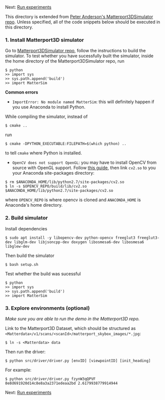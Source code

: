 
Next: [Run experiments](https://github.com/debadeepta/learningtoask/tree/master/code/tasks/VNLA)

This directory is extended from [Peter Anderson's Matterport3DSimulator repo](https://github.com/peteanderson80/Matterport3DSimulator). Unless specified, all of the code snippets below should be executed in this directory. 

### 1. Install Matterport3D simulator

Go to [Matterport3DSimulator repo](https://github.com/peteanderson80/Matterport3DSimulator), follow the instructions to build the simulator. To test whether you have sucessfully built the simulator, inside the home directory of the Matterport3DSimulator repo, run
```
$ python
>> import sys
>> sys.path.append('build')
>> import MatterSim
```

**Common errors**
* `ImportError: No module named MatterSim`: this will definitely happen if you use Anaconda to install Python. 

While compiling the simulator, instead of 
```
$ cmake ..
```
run

```
$ cmake -DPYTHON_EXECUTABLE:FILEPATH=$(which python) .. 
```
to tell `cmake` where Python is installed. 

* `OpenCV does not support OpenGL`: you may have to install OpenCV from source with OpenGL support. Follow [this guide](https://www.learnopencv.com/install-opencv3-on-ubuntu/), then link `cv2.so` to you your Anaconda site-packages directory:
```
$ rm $ANACONDA_HOME/lib/python2.7/site-packages/cv2.so
$ ln -s $OPENCV_REPO/build/lib/cv2.so $ANACONDA_HOME/lib/python2.7/site-packages/cv2.so
```
where `OPENCV_REPO` is where opencv is cloned and `ANACONDA_HOME` is Anaconda's home directory. 

### 2. Build simulator

Install dependencies
```
$ sudo apt install -y libopencv-dev python-opencv freeglut3 freeglut3-dev libglm-dev libjsoncpp-dev doxygen libosmesa6-dev libosmesa6 libglew-dev     
```

Then build the simulator
```
$ bash setup.sh
```
Test whether the build was sucessful
```
$ python
>> import sys
>> sys.path.append('build')
>> import MatterSim
```

### 3. Explore environments (optional)

*Make sure you are able to run the demo in the Matterport3D repo.*

Link to the Matterport3D Dataset, which should be structured as `<Matterdata>/v1/scans/<scanId>/matterport_skybox_images/*.jpg`:
```
$ ln -s <Matterdata> data
```
Then run the driver:
```
$ python src/driver/driver.py [envID] [viewpointID] [init_heading]
```

For example:

```
$ python src/driver/driver.py fzynW3qQPVF 8e8d691920d14c8e8a3a2371edeaa2bd 2.6179938779914944
```

Next: [Run experiments](https://github.com/debadeepta/learningtoask/tree/master/code/tasks/VNLA)
